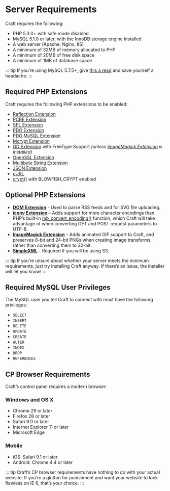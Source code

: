 # Server Requirements

Craft requires the following:

* PHP 5.3.0+ with safe mode disabled
* MySQL 5.1.0 or later, with the InnoDB storage engine installed
* A web server (Apache, Nginx, IIS)
* A minimum of 32MB of memory allocated to PHP
* A minimum of 20MB of free disk space
* A minimum of 1MB of database space

::: tip
If you’re using MySQL 5.7.5+, give [this a read](https://craftcms.stackexchange.com/questions/12084/getting-this-sql-error-group-by-incompatible-with-sql-mode-only-full-group-by/12106) and save yourself a headache.
:::

## Required PHP Extensions

Craft requires the following PHP extensions to be enabled:

* [Reflection Extension](http://php.net/manual/en/class.reflectionextension.php)
* [PCRE Extension](http://php.net/manual/en/book.pcre.php)
* [SPL Extension](http://php.net/manual/en/book.spl.php)
* [PDO Extension](http://php.net/manual/en/book.pdo.php)
* [PDO MySQL Extension](http://php.net/manual/en/ref.pdo-mysql.php)
* [Mcrypt Extension](http://php.net/manual/en/book.mcrypt.php)
* [GD Extension](http://php.net/manual/en/book.image.php) with FreeType Support _(unless [ImageMagick Extension](http://php.net/manual/en/book.imagick.php) is installed)_
* [OpenSSL Extension](http://php.net/manual/en/book.openssl.php)
* [Multibyte String Extension](http://php.net/manual/en/book.mbstring.php)
* [JSON Extension](https://php.net/manual/en/book.json.php)
* [cURL](https://secure.php.net/manual/en/book.curl.php)
* [crypt()](https://secure.php.net/manual/en/function.crypt.php) with BLOWFISH_CRYPT enabled

## Optional PHP Extensions

* **[DOM Extension](http://php.net/manual/en/book.dom.php)** - Used to parse RSS feeds and for SVG file uploading.
* **[iconv Extension](https://secure.php.net/manual/en/book.iconv.php)** – Adds support for more character encodings than PHP’s built-in [mb_convert_encoding()](http://php.net/manual/en/function.mb-convert-encoding.php) function, which Craft will take advantage of when converting GET and POST request parameters to UTF-8.
* **[ImageMagick Extension](http://php.net/manual/en/book.imagick.php)** – Adds animated GIF support to Craft, and preserves 8-bit and 24-bit PNGs when creating image transforms, rather than converting them to 32-bit.
* **[SimpleXML](https://secure.php.net/manual/en/book.simplexml.php)** - Required if you will be using S3.

::: tip
If you’re unsure about whether your server meets the minimum requirements, just try installing Craft anyway. If there’s an issue, the installer will let you know!
:::

## Required MySQL User Privileges

The MySQL user you tell Craft to connect with must have the following privileges:

* `SELECT`
* `INSERT`
* `DELETE`
* `UPDATE`
* `CREATE`
* `ALTER`
* `INDEX`
* `DROP`
* `REFERENCES`

## CP Browser Requirements

Craft’s control panel requires a modern browser:

### Windows and OS X

* Chrome 29 or later
* Firefox 28 or later
* Safari 9.0 or later
* Internet Explorer 11 or later
* Microsoft Edge

### Mobile

* iOS: Safari 9.1 or later
* Android: Chrome 4.4 or later

::: tip
Craft’s CP browser requirements have nothing to do with your actual website. If you’re a glutton for punishment and want your website to look flawless on IE 6, that’s your choice.
:::
